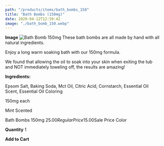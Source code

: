 ```yaml
---
path: "/products/items/bath_bombs_150"
title: "Bath Bombs (150mg)"
date: 2020-04-12T12:59:42
image: "./bath_bomb_150.webp"
---
```


**Image**
![Bath Bomb 150mg]()
These bath bombs are all made by hand with all natural ingredients.

Enjoy a long warm soaking bath with our 150mg formula.

We found that allowing the oil to soak into your skin when exiting the tub and NOT immediately toweling off, the results are amazing!

**Ingredients:**

Epsom Salt, Baking Soda, Mct Oil, Citric Acid, Cornstarch, Essential Oil Scent, Essential Oil Coloring

150mg each

Mint Scented

Bath Bombs 150mg
$25.00 Regular Price$15.00Sale Price
Color

**Quantity**
1

**Add to Cart**

